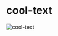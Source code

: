 # cool-text
![cool-text](https://user-images.githubusercontent.com/112775431/190185129-34d4ffc8-aad1-4ff9-b0a1-0926e7f29b0a.gif)
